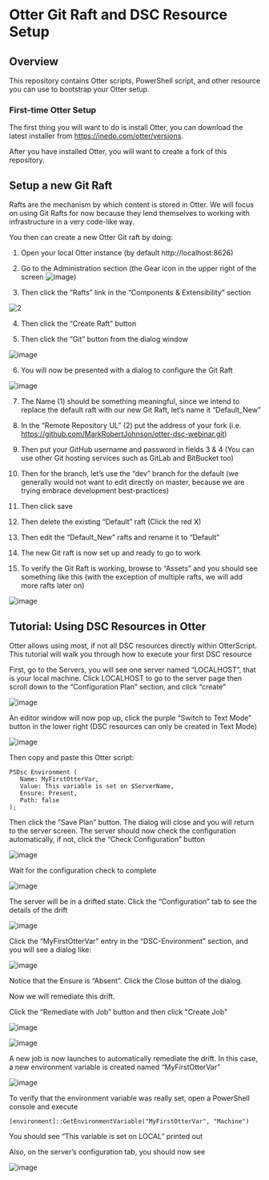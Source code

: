 # Otter Git Raft and DSC Resource Setup

## Overview

This repository contains Otter scripts, PowerShell script, and other resource you can use to bootstrap your Otter setup.

### First-time Otter Setup

The first thing you will want to do is install Otter, you can download the latest installer from https://inedo.com/otter/versions. 

After you have installed Otter, you will want to create a fork of this repository.  

## Setup a new Git Raft

Rafts are the mechanism by which content is stored in Otter.  We will focus on using Git Rafts for now because they lend themselves to working with infrastructure in a very code-like way.

You then can create a new Otter Git raft by doing:

1)	Open your local Otter instance (by default http://localhost:8626) 

2)	Go to the Administration section (the Gear icon in the upper right of the screen ![image](https://user-images.githubusercontent.com/24645219/42730032-691c4e2a-879f-11e8-8e28-ba4077e8c26a.png))

3)	Then click the “Rafts” link in the “Components & Extensibility” section
 
![2](https://user-images.githubusercontent.com/24645219/42768120-8686494a-88d3-11e8-8c8e-1610edc163e9.png)
 
4)	Then click the “Create Raft” button

5)	Then click the “Git” button from the dialog window
 
![image](https://user-images.githubusercontent.com/24645219/42730052-d7708404-879f-11e8-8842-4129228786e5.png) 

6)	You will now be presented with a dialog to configure the Git Raft
 
![image](https://user-images.githubusercontent.com/24645219/42730053-dcaf6b74-879f-11e8-88ec-195f5bda9701.png) 
 
7)	The Name (1) should be something meaningful, since we intend to replace the default raft with our new Git Raft, let’s name it “Default_New”

8)	In the  “Remote Repository UL” (2) put the address of your fork (i.e. https://github.com/MarkRobertJohnson/otter-dsc-webinar.git) 

9)	Then put your GitHub username and password in fields 3 & 4 (You can use other Git hosting services such as GitLab and BitBucket too)

10)	Then for the branch, let’s use the “dev” branch for the default (we generally would not want to edit directly on master, because we are trying embrace development best-practices)

11)	Then click save

12)	Then delete the existing “Default” raft (Click the red X)

13)	Then edit the “Default_New” rafts and rename it to “Default”

14)	The new Git raft is now set up and ready to go to work

15)	To verify the Git Raft is working, browse to “Assets” and you should see something like this (with the exception of multiple rafts, we will add more rafts later on)

![image](https://user-images.githubusercontent.com/24645219/42730054-e54c2240-879f-11e8-8f05-e8b777060ba2.png)

## Tutorial: Using DSC Resources in Otter

Otter allows using most, if not all DSC resources directly within OtterScript.  This tutorial will walk you through how to execute your first DSC resource

First, go to the Servers, you will see one server named “LOCALHOST”, that is your local machine.  Click LOCALHOST to go to the server page then scroll down to the “Configuration Plan” section, and click “create”

![image](https://user-images.githubusercontent.com/24645219/42730055-eb7373bc-879f-11e8-8414-d964d9ccccc6.png)

An editor window will now pop up, click the purple “Switch to Text Mode” button in the lower right (DSC resources can only be created in Text Mode)

![image](https://user-images.githubusercontent.com/24645219/42730057-f13c8dba-879f-11e8-908d-8b28ee71fe46.png)

Then copy and paste this Otter script:

~~~
PSDsc Environment (
   Name: MyFirstOtterVar,
   Value: This variable is set on $ServerName,
   Ensure: Present,
   Path: false
);
~~~

Then click the “Save Plan” button.  The dialog will close and you will return to the server screen.  The server should now check the configuration automatically, if not, click the “Check Configuration” button

![image](https://user-images.githubusercontent.com/24645219/42730059-f87ea91e-879f-11e8-9e6e-01ab18af55c9.png)

Wait for the configuration check to complete

![image](https://user-images.githubusercontent.com/24645219/42730061-ff179ba0-879f-11e8-830e-189c0349b650.png)

The server will be in a drifted state.  Click the “Configuration” tab to see the details of the drift

![image](https://user-images.githubusercontent.com/24645219/42730063-05777f9c-87a0-11e8-880f-ec15a193510a.png)

Click the “MyFirstOtterVar” entry in the “DSC-Environment” section, and you will see a dialog like:

![image](https://user-images.githubusercontent.com/24645219/42730064-0c053a20-87a0-11e8-9b44-aa48d18b481b.png)

Notice that the Ensure is “Absent”. Click the Close button of the dialog.

Now we will remediate this drift.  

Click the “Remediate with Job” button and then click "Create Job"

![image](https://user-images.githubusercontent.com/24645219/42730066-138c2f60-87a0-11e8-9d49-a203724e47e5.png)

![image](https://user-images.githubusercontent.com/24645219/42730076-1835609a-87a0-11e8-88c5-78c66e39b528.png)

A new job is now launches to automatically remediate the drift.  In this case, a new environment variable is created named “MyFirstOtterVar”

![image](https://user-images.githubusercontent.com/24645219/42730078-1f44f7f6-87a0-11e8-9464-e28c4ad9f744.png)

To verify that the environment variable was really set, open a PowerShell console and execute

~~~
[environment]::GetEnvironmentVariable("MyFirstOtterVar", "Machine")
~~~

You should see “This variable is set on LOCAL” printed out

Also, on the server’s configuration tab, you should now see
 
![image](https://user-images.githubusercontent.com/24645219/42730079-25df2a32-87a0-11e8-89d9-4f320ac5a224.png)
